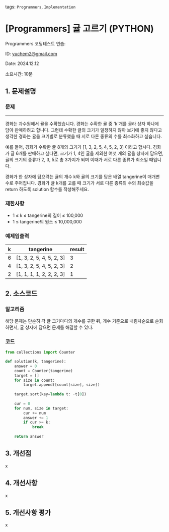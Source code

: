 tags: `Programmers`, `Implementation`
# [Programmers] 귤 고르기 (PYTHON)
Programmers 코딩테스트 연습: 

ID: yuchem2@gmail.com

Date: 2024.12.12

소요시간: 10분

## 1. 문제설명

### 문제
---
경화는 과수원에서 귤을 수확했습니다. 경화는 수확한 귤 중 'k'개를 골라 상자 하나에 담아 판매하려고 합니다. 그런데 수확한 귤의 크기가 일정하지 않아 보기에 좋지 않다고 생각한 경화는 귤을 크기별로 분류했을 때 서로 다른 종류의 수를 최소화하고 싶습니다.

예를 들어, 경화가 수확한 귤 8개의 크기가 [1, 3, 2, 5, 4, 5, 2, 3] 이라고 합시다. 경화가 귤 6개를 판매하고 싶다면, 크기가 1, 4인 귤을 제외한 여섯 개의 귤을 상자에 담으면, 귤의 크기의 종류가 2, 3, 5로 총 3가지가 되며 이때가 서로 다른 종류가 최소일 때입니다.

경화가 한 상자에 담으려는 귤의 개수 k와 귤의 크기를 담은 배열 tangerine이 매개변수로 주어집니다. 경화가 귤 k개를 고를 때 크기가 서로 다른 종류의 수의 최솟값을 return 하도록 solution 함수를 작성해주세요.

### 제한사항
+ 1 ≤ k ≤ tangerine의 길이 ≤ 100,000
+ 1 ≤ tangerine의 원소 ≤ 10,000,000

### 예제입출력

| k                    | tangerine                | result  |
|----------------------|--------------------------|---------|
| 6                    | [1, 3, 2, 5, 4, 5, 2, 3] | 3       |
| 4                    | [1, 3, 2, 5, 4, 5, 2, 3] | 2       |
| 2                    | [1, 1, 1, 1, 2, 2, 2, 3] | 1       |


## 2. 소스코드

### 알고리즘
해당 문제는 단순히 각 귤 크기마다의 개수를 구한 뒤, 개수 기준으로 내림차순으로 순회하면서, 귤 상자에 담으면 문제를 해결할 수 있다. 

### 코드
```python
from collections import Counter

def solution(k, tangerine):
    answer = 0
    count = Counter(tangerine)
    target = []
    for size in count:
        target.append([count[size], size])
    
    target.sort(key=lambda t: -t[0])
    
    cur = 0
    for num, size in target:
        cur += num
        answer += 1
        if cur >= k:
            break
    
    return answer
```
## 3. 개선점
x
## 4. 개선사항
x
## 5. 개선사항 평가
x

